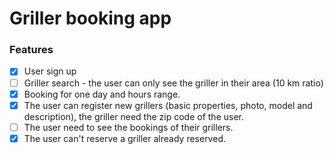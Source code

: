 # Griller booking app

### Features

- [x] User sign up
- [ ] Griller search - the user can only see the griller in their area (10 km ratio)
- [x] Booking for one day and hours range.
- [x] The user can register new grillers (basic properties, photo, model and description), the griller need the zip code of the user.
- [ ] The user need to see the bookings of their grillers.
- [x] The user can't reserve a griller already reserved.

